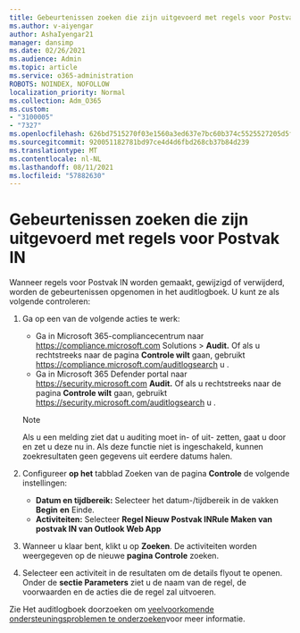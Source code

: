 ```yaml
---
title: Gebeurtenissen zoeken die zijn uitgevoerd met regels voor Postvak IN
ms.author: v-aiyengar
author: AshaIyengar21
manager: dansimp
ms.date: 02/26/2021
ms.audience: Admin
ms.topic: article
ms.service: o365-administration
ROBOTS: NOINDEX, NOFOLLOW
localization_priority: Normal
ms.collection: Adm_O365
ms.custom:
- "3100005"
- "7327"
ms.openlocfilehash: 626bd7515270f03e1560a3ed637e7bc60b374c5525527205d5f6775e4758f07a
ms.sourcegitcommit: 920051182781bd97ce4d4d6fbd268cb37b84d239
ms.translationtype: MT
ms.contentlocale: nl-NL
ms.lasthandoff: 08/11/2021
ms.locfileid: "57882630"
---
```

# <a name="find-events-performed-on-inbox-rules"></a>Gebeurtenissen zoeken die zijn uitgevoerd met regels voor Postvak IN

Wanneer regels voor Postvak IN worden gemaakt, gewijzigd of verwijderd, worden de gebeurtenissen opgenomen in het auditlogboek. U kunt ze als volgende controleren:

1. Ga op een van de volgende acties te werk:
   - Ga in Microsoft 365-compliancecentrum naar <https://compliance.microsoft.com> Solutions  \> **Audit.** Of als u rechtstreeks naar de pagina **Controle wilt** gaan, gebruikt <https://compliance.microsoft.com/auditlogsearch> u .
   - Ga in Microsoft 365 Defender portal naar <https://security.microsoft.com> **Audit.** Of als u rechtstreeks naar de pagina **Controle wilt** gaan, gebruikt <https://security.microsoft.com/auditlogsearch> u .

    > [!NOTE]
    > Als u een melding ziet dat u auditing moet in- of uit- zetten, gaat u door en zet u deze nu in. Als deze functie niet is ingeschakeld, kunnen zoekresultaten geen gegevens uit eerdere datums halen.

2. Configureer **op het** tabblad Zoeken van de pagina **Controle** de volgende instellingen:
   - **Datum en tijdbereik:** Selecteer het datum-/tijdbereik in de vakken **Begin** **en** Einde.
   - **Activiteiten:** Selecteer **Regel Nieuw Postvak INRule Maken van postvak IN van Outlook Web App**

3. Wanneer u klaar bent, klikt u op **Zoeken**. De activiteiten worden weergegeven op de nieuwe **pagina Controle** zoeken.

4. Selecteer een activiteit in de resultaten om de details flyout te openen. Onder de **sectie Parameters** ziet u de naam van de regel, de voorwaarden en de acties die de regel zal uitvoeren.

Zie Het auditlogboek doorzoeken om [veelvoorkomende ondersteuningsproblemen te onderzoeken](https://docs.microsoft.com/microsoft-365/compliance/auditing-troubleshooting-scenarios)voor meer informatie.
